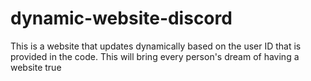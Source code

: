 # dynamic-website-discord
This is a website that updates dynamically based on the user ID that is provided in the code. This will bring every person's dream of having a website true
